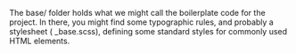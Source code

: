 The base/ folder holds what we might call the boilerplate code for the project. In there, you might find some typographic rules, and probably a stylesheet ( _base.scss), defining some standard styles for commonly used HTML elements.